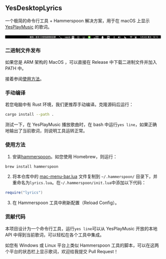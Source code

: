 ## YesDesktopLyrics

一个极简的命令行工具 + Hammerspoon 解决方案，用于在 macOS 上显示 [YesPlayMusic](https://github.com/qier222/YesPlayMusic) 的歌词。

![screenshot](<screenshot.png>)

### 二进制文件发布

如果您是 ARM 架构的 MacOS ，可以直接在 Release 中下载二进制文件并加入 PATH 中。

接着参阅[使用方法](#使用方法)。

### 手动编译

若您电脑中有 Rust 环境，我们更推荐手动编译。克隆源码后运行：

```bash
cargo install --path .
```
测试一下，在 YesPlayMusic 播放歌曲时，在 bash 中运行`yes line`，如果正确地输出了当前歌词，则说明工具运转正常。

### 使用方法

1. 安装[hammerspoon](https://www.hammerspoon.org/)。如您使用 Homebrew，则运行：

```bash
brew install hammerspoon
```
2. 将本仓库中的 [mac-menu-bar.lua](./mac-menu-bar.lua) 文件复制到 `~/.hammerspoon/` 目录下，并重命名为`lyrics.lua`。在`~/.hammerspoon/init.lua`中添加以下代码：

```lua
require("lyrics")
```

3. 在 Hammerspoon 工具中刷新配置（Reload Config）。

### 贡献代码

本项目设计为一个命令行工具，运行`yes line`可以从 YesPlayMusic 开放的本地 API 中得到当前歌词，可以轻松在各个工具中集成。

如您有 Windows 或 Linux 平台上类似 Hammerspoon 工具的脚本，可以在这两个平台的状态栏上显示歌词，欢迎给我提交 Pull Request！
